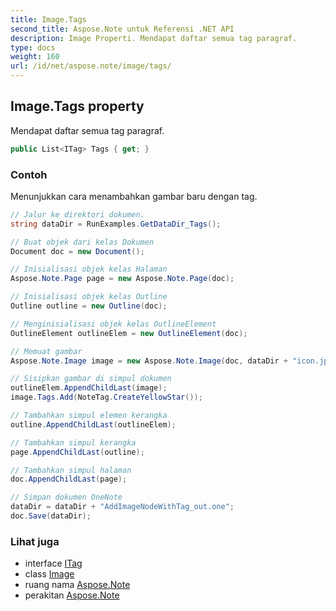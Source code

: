 ```yaml
---
title: Image.Tags
second_title: Aspose.Note untuk Referensi .NET API
description: Image Properti. Mendapat daftar semua tag paragraf.
type: docs
weight: 160
url: /id/net/aspose.note/image/tags/
---
```

## Image.Tags property

Mendapat daftar semua tag paragraf.

```csharp
public List<ITag> Tags { get; }
```

### Contoh

Menunjukkan cara menambahkan gambar baru dengan tag.

```csharp
// Jalur ke direktori dokumen.
string dataDir = RunExamples.GetDataDir_Tags();

// Buat objek dari kelas Dokumen
Document doc = new Document();

// Inisialisasi objek kelas Halaman
Aspose.Note.Page page = new Aspose.Note.Page(doc);

// Inisialisasi objek kelas Outline
Outline outline = new Outline(doc);

// Menginisialisasi objek kelas OutlineElement
OutlineElement outlineElem = new OutlineElement(doc);

// Memuat gambar
Aspose.Note.Image image = new Aspose.Note.Image(doc, dataDir + "icon.jpg");

// Sisipkan gambar di simpul dokumen
outlineElem.AppendChildLast(image);
image.Tags.Add(NoteTag.CreateYellowStar());

// Tambahkan simpul elemen kerangka
outline.AppendChildLast(outlineElem);

// Tambahkan simpul kerangka
page.AppendChildLast(outline);

// Tambahkan simpul halaman
doc.AppendChildLast(page);

// Simpan dokumen OneNote
dataDir = dataDir + "AddImageNodeWithTag_out.one";
doc.Save(dataDir);
```

### Lihat juga

* interface [ITag](../../itag/)
* class [Image](../)
* ruang nama [Aspose.Note](../../image/)
* perakitan [Aspose.Note](../../../)



